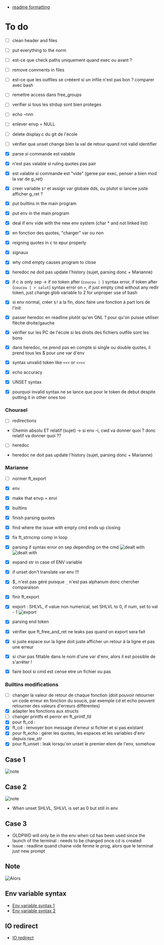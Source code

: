 * [readme formatting](https://docs.github.com/en/get-started/writing-on-github/getting-started-with-writing-and-formatting-on-github/basic-writing-and-formatting-syntax)

# To do

* [ ] clean header and files
* [ ] put everything to the norm
* [ ] est-ce que check paths uniquement quand exec ou avant ?
* [ ] remove comments in files
* [ ] est-ce que les outfiles se crééent si un infile n'est pas bon ? comparer avec bash
* [ ] remettre access dans free_groups
* [ ] verifier si tous les strdup sont bien proteges
* [ ] echo -nnn
* [ ] enlever envp = NULL
* [ ] delete display.c du git de l'école
* [ ] vérifier que unset change bien la val de retour quand not valid identifier

* [x] parse si commande est valable
* [x] n'est pas valable si ruling quotes pas pair
* [x] est valable si commande est "vide" (geree par exec, penser a bien mod la var de g_ret)
* [x] creer variable ```$?``` et assign var globale dds, ou plutot si lancee juste afficher g_ret ?
* [x] put builtins in the main program
* [x] put env in the main program
* [x] deal if env vide with the new env system (char * and not linked list)
* [x] en fonction des quotes, "charger" var ou non
* [x] reigning quotes in c to epur properly
* [x] signaux
* [x] why cmd empty causes program to close
* [x] heredoc ne doit pas update l'history (sujet, parsing donc + Marianne)
* [x] if c is only sep -> if no token after (```coucou | ```) syntax error, if token after (```coucou | > salut```) syntax error on ```>```, if just empty cmd without any redir token, just change glob variable to 2 for unproper use of bash
* [x] si env normal, créer `$?` a la fin, donc faire une fonction à part lors de l'init
* [x] passer heredoc en readline plutôt qu'en GNL ? pour qu'on puisse utiliser flèche droite/gauche
* [x] vérifier sur les PC de l'école si les droits des fichiers outfile sont les bons
* [x] dans heredoc, ne prend pas en compte si single ou double quotes, il prend tous les $ pour une var d'env
* [x] syntax unvalid token like `<<>` or `<<<<`
* [x] echo accuracy
* [x] UNSET syntax
* [x] pourquoi invalid syntax ne se lance que pour le token de debut despite putting it in other ones too


### Chourael
* [ ] redirections
* Chemin absolu ET relatif (sujet) -> si env -i, cwd va donner quoi ? donc relatif va donner quoi ??
* [ ] heredoc
* heredoc ne doit pas update l'history (sujet, parsing donc + Marianne)

### Marianne
* [ ] normer ft_export

* [x] env
* [x] make that envp = envi
* [x] builtins
* [x] finish parsing quotes
* [x] find where the issue with empty cmd ends up closing
* [x] fix ft_strncmp comp in loop
* [x] parsing if syntax error on sep depending on the cmd
![dealt with](img_readme/1.png)
![dealt with](img_readme/2.png)
* [x] expand str in case of ENV variable
* [x] if unset don't translate var env !!!
* [x] $_ n'est pas géré puisque ```_``` n'est pas alphanum donc chercher comparaison
* [x] finir ft_export
* [x] export : SHLVL, if value non numerical, set SHLVL to 0, if num, set to val - 1
![export](img_readme/shlvl.png)
* [x] parsing end token
* [x] vérifier que ft_free_and_ret ne leaks pas quand on export sera fait
* [x] si juste espace sur la ligne doit juste afficher un retour à la ligne et pas une erreur
* [x] si char pas fittable dans le nom d'une var d'env, alors il est possible de s'arrêter !
* [x] faire bool si cmd est cense etre un fichier ou pas

### Builtins modifications
* [ ] changer la valeur de retour de chaque fonction (doit pouvoir retourner un code erreur en fonction du soucis, par exemple cd et echo peuvent retourner des valeurs d'erreurs différentes)
* [x] adapter les fonctions aux structs
* [ ] changer printfs et perror en ft_printf_fd
* [x] pour ft_cd :
* [x] ft_cd : renvoyer bon message d'erreur si fichier et si pas existant
* [x] pour ft_echo : gérer les quotes, les espaces et les variables d'env depuis raw_str
* [x] pour ft_unset : leak lorsqu'on unset le premier elem de l'env, somehow

## Case 1

![note](img_readme/env_variable.png)

## Case 2

![note](img_readme/SHLVL.png)
* When unset SHLVL, SHLVL is set as 0 but still in env

## Case 3
* OLDPWD will only be in the env when cd has been used since the launch of the terminal : needs to be changed once cd is created
* Issue : readline quand chaine vide ferme le prog, alors que le terminal just new prompt

## Note
![Alors](img_readme/msg_ret_token.png)

## Env variable syntax
* [Env variable syntax 1](https://stackoverflow.com/questions/2821043/allowed-characters-in-linux-environment-variable-names)
* [Env variable syntax 2](https://pubs.opengroup.org/onlinepubs/000095399/basedefs/xbd_chap08.html)
## IO redirect
* [IO redirect](https://tldp.org/LDP/abs/html/io-redirection.html)
